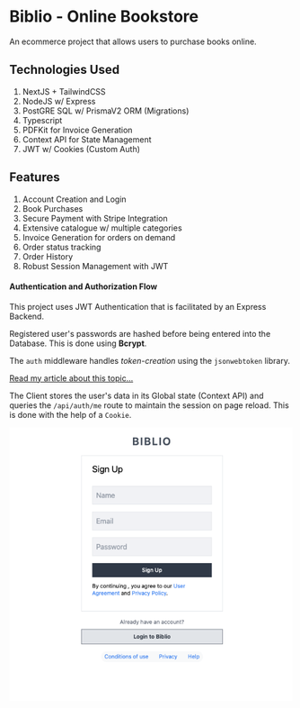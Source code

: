 # Biblio - Online Bookstore

An ecommerce project that allows users to purchase books online.

## Technologies Used

1. NextJS + TailwindCSS
2. NodeJS w/ Express
3. PostGRE SQL w/ PrismaV2 ORM (Migrations)
4. Typescript
5. PDFKit for Invoice Generation
6. Context API for State Management
7. JWT w/ Cookies (Custom Auth)

## Features

1. Account Creation and Login
2. Book Purchases
3. Secure Payment with Stripe Integration
4. Extensive catalogue w/ multiple categories
5. Invoice Generation for orders on demand
6. Order status tracking
7. Order History
8. Robust Session Management with JWT

#### Authentication and Authorization Flow

This project uses JWT Authentication that is facilitated by an Express Backend.

Registered user's passwords are hashed before being entered into the Database. This is done using **Bcrypt**.

The `auth` middleware handles _token-creation_ using the `jsonwebtoken` library.

[Read my article about this topic...]('https://dev.to/aritik/writing-a-basic-authentication-api-with-express-and-mongodb-1-j8')

The Client stores the user's data in its Global state (Context API) and queries the `/api/auth/me` route to maintain the session on page reload. This is done with the help of a `Cookie`.

![Register]('/../documentation/register.png?raw=true')
